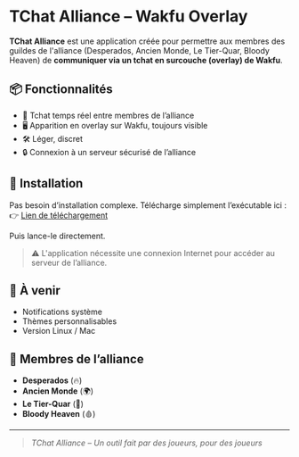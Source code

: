 # TChat Alliance – Wakfu Overlay

**TChat Alliance** est une application créée pour permettre aux membres des guildes de l'alliance (Desperados, Ancien Monde, Le Tier-Quar, Bloody Heaven) de **communiquer via un tchat en surcouche (overlay) de Wakfu**.

## 📦 Fonctionnalités

- 💬 Tchat temps réel entre membres de l’alliance  
- 🖥️ Apparition en overlay sur Wakfu, toujours visible  
- 🛠️ Léger, discret  
- 🔒 Connexion à un serveur sécurisé de l’alliance  

## 🚀 Installation

Pas besoin d’installation complexe. Télécharge simplement l’exécutable ici :  
👉 [Lien de téléchargement]([https://exemple.com/telecharger-tchat-alliance](https://mega.nz/file/jIUiEIxD#r1hkMNY1u9-zt3Ux6rul0tL9H6ZtuMhevj2QRGgkfC8))

Puis lance-le directement.

> ⚠️ L'application nécessite une connexion Internet pour accéder au serveur de l’alliance.

## 🧪 À venir

- Notifications système  
- Thèmes personnalisables  
- Version Linux / Mac  

## 🤝 Membres de l’alliance

- **Desperados** (🔥)  
- **Ancien Monde** (🌍)  
- **Le Tier-Quar** (🏴)  
- **Bloody Heaven** (🩸)  

---

> *TChat Alliance – Un outil fait par des joueurs, pour des joueurs*
